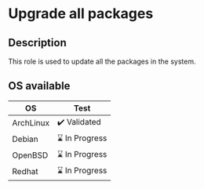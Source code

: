 Upgrade all packages
=========

Description
-------
This role is used to update all the packages in the system.

OS available
-------

| OS | Test |
| - | - |
| ArchLinux | :heavy_check_mark: Validated |
| Debian | :hourglass: In Progress |
| OpenBSD | :hourglass: In Progress |
| Redhat | :hourglass: In Progress |


